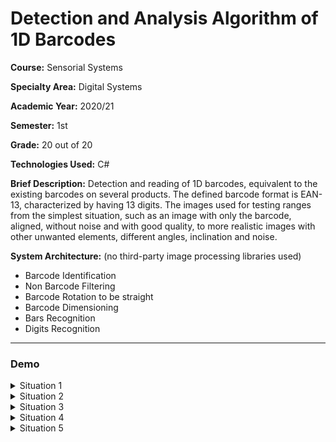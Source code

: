 # Detection and Analysis Algorithm of 1D Barcodes

**Course:** Sensorial Systems

**Specialty Area:** Digital Systems

**Academic Year:** 2020/21

**Semester:** 1st

**Grade:** 20 out of 20

**Technologies Used:** C#

**Brief Description:** Detection and reading of 1D barcodes, equivalent to the existing barcodes on several products. The defined barcode format is EAN-13, characterized by having 13 digits. The images used for testing ranges from the simplest situation, such as an image with only the barcode, aligned, without noise and with good quality, to more realistic images with other unwanted elements, different angles, inclination and noise.

**System Architecture:** (no third-party image processing libraries used)
- Barcode Identification
- Non Barcode Filtering
- Barcode Rotation to be straight
- Barcode Dimensioning
- Bars Recognition
- Digits Recognition

---

### Demo

<details>
 <summary>Situation 1</summary>

![Situation1](https://user-images.githubusercontent.com/46992334/192892589-902f16e3-5cb5-4cf7-a2d7-e570592dc54d.png)
</details>

<details>
 <summary>Situation 2</summary>

![Situation2](https://user-images.githubusercontent.com/46992334/192892571-f9c9433f-2b4d-4177-85e9-f3d9288d86d5.png)
</details>

<details>
 <summary>Situation 3</summary>

![Situation3](https://user-images.githubusercontent.com/46992334/192892581-3b3a9ed3-27bb-4b5c-8070-4edf5c4b57ef.png)
</details>

<details>
 <summary>Situation 4</summary>

![Situation4](https://user-images.githubusercontent.com/46992334/192892586-cc2e15aa-fb02-47ef-aee1-54a9edec9aa9.png)
</details>

<details>
 <summary>Situation 5</summary>

![Situation5](https://user-images.githubusercontent.com/46992334/192892587-43e4b0ac-1a40-48b5-b90a-ea794d6f63bb.png)
</details>
